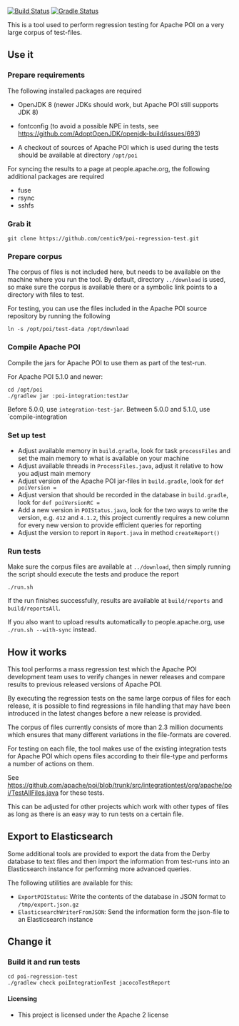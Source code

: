 [![Build Status](https://travis-ci.org/centic9/poi-regression-test.svg)](https://travis-ci.org/centic9/poi-regression-test) 
[![Gradle Status](https://gradleupdate.appspot.com/centic9/poi-regression-test/status.svg?branch=master)](https://gradleupdate.appspot.com/centic9/poi-regression-test/status)

This is a tool used to perform regression testing for Apache POI on a very large corpus of test-files.

## Use it

### Prepare requirements

The following installed packages are required

* OpenJDK 8 (newer JDKs should work, but Apache POI still supports JDK 8)
* fontconfig (to avoid a possible NPE in tests, see https://github.com/AdoptOpenJDK/openjdk-build/issues/693)

* A checkout of sources of Apache POI which is used during the tests should be available 
 at directory `/opt/poi`

For syncing the results to a page at people.apache.org, the following additional packages are required

- fuse
- rsync
- sshfs

### Grab it

    git clone https://github.com/centic9/poi-regression-test.git

### Prepare corpus

The corpus of files is not included here, but needs to be available on the machine where
you run the tool. By default, directory `../download` is used, so make sure the corpus is 
available there or a symbolic link points to a directory with files to test.

For testing, you can use the files included in the Apache POI source repository by running the following

`ln -s /opt/poi/test-data /opt/download`

### Compile Apache POI

Compile the jars for Apache POI to use them as part of the test-run.

For Apache POI 5.1.0 and newer:

    cd /opt/poi
    ./gradlew jar :poi-integration:testJar

Before 5.0.0, use `integration-test-jar`. Between 5.0.0 and 5.1.0, use `compile-integration 

### Set up test

* Adjust available memory in `build.gradle`, look for task `processFiles` and set the main
memory to what is available on your machine
* Adjust available threads in `ProcessFiles.java`, adjust it relative to how you adjust main memory
* Adjust version of the Apache POI jar-files in `build.gradle`, look for `def poiVersion =`
* Adjust version that should be recorded in the database in `build.gradle`, look for `def poiVersionRC =`
* Add a new version in `POIStatus.java`, look for the two ways to write the version, e.g. `412` and `4.1.2`, 
this project currently requires a new column for every new version to provide efficient queries for reporting
* Adjust the version to report in `Report.java` in method `createReport()` 

### Run tests

Make sure the corpus files are available at `../download`, then simply running the script should
execute the tests and produce the report

`./run.sh`

If the run finishes successfully, results are available at `build/reports` and `build/reportsAll`.

If you also want to upload results automatically to people.apache.org, use `./run.sh --with-sync` instead.

## How it works

This tool performs a mass regression test which the Apache POI development team uses to verify changes
in newer releases and compare results to previous released versions of Apache POI.

By executing the regression tests on the same large corpus of files for each release, it is possible
to find regressions in file handling that may have been introduced in the latest changes before a
new release is provided.

The corpus of files currently consists of more than 2.3 million documents which ensures that 
many different variations in the file-formats are covered.

For testing on each file, the tool makes use of the existing integration tests for Apache POI which
opens files according to their file-type and performs a number of actions on them.

See https://github.com/apache/poi/blob/trunk/src/integrationtest/org/apache/poi/TestAllFiles.java for
these tests. 

This can be adjusted for other projects which work with other types of files as long as there is an easy 
way to run tests on a certain file.  

## Export to Elasticsearch

Some additional tools are provided to export the data from the Derby database to text files
and then import the information from test-runs into an Elasticsearch instance for performing
more advanced queries.

The following utilities are available for this:

* `ExportPOIStatus`: Write the contents of the database in JSON format to `/tmp/export.json.gz`
* `ElasticsearchWriterFromJSON`: Send the information form the json-file to an Elasticsearch instance 

## Change it

### Build it and run tests

	cd poi-regression-test
	./gradlew check poiIntegrationTest jacocoTestReport

#### Licensing

* This project is licensed under the Apache 2 license
